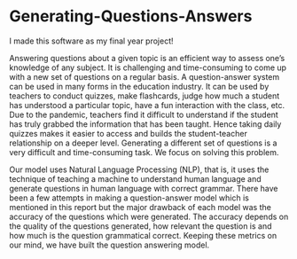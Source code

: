 # Generating-Questions-Answers
I made this software as my final year project!

Answering questions about a given topic is an efficient way to assess one’s knowledge of any subject. It is challenging and time-consuming to come up with a new set of questions on a regular basis. A question-answer system can be used in many forms in the education industry. It can be used by teachers to conduct quizzes, make flashcards, judge how much a student has understood a particular topic, have a fun interaction with the class, etc. Due to the pandemic, teachers find it difficult to understand if the student has truly grabbed the information that has been taught. Hence taking daily quizzes makes it easier to access and builds the student-teacher relationship on a deeper level. Generating a different set of questions is a very difficult and time-consuming task. We focus on solving this problem.

Our model uses Natural Language Processing (NLP), that is, it uses the technique of teaching a machine to understand human language and generate questions in human language with correct grammar. There have been a few attempts in making a question-answer model which is mentioned in this report but the major drawback of each model was the accuracy of the questions which were generated. The accuracy depends on the quality of the questions generated, how relevant the question is and how much is the question grammatical correct. Keeping these metrics on our mind, we have built the question answering model. 
